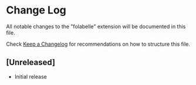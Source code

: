 # Change Log
All notable changes to the "folabelle" extension will be documented in this file.

Check [Keep a Changelog](http://keepachangelog.com/) for recommendations on how to structure this file.

## [Unreleased]
- Initial release
